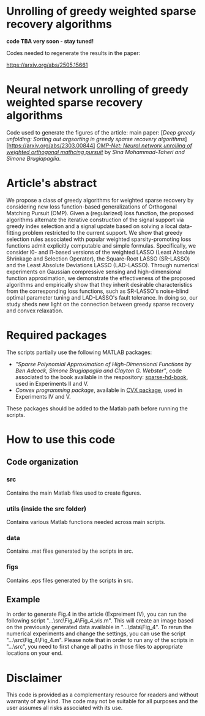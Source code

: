 # Unrolling of greedy weighted sparse recovery algorithms
**code TBA very soon - stay tuned!**

Codes needed to regenerate the results in the paper:

https://arxiv.org/abs/2505.15661



# Neural network unrolling of greedy weighted sparse recovery algorithms
Code used to generate the figures of the article: 
main paper: [*Deep greedy unfolding: Sorting out argsorting in greedy sparse recovery algorithms*][https://arxiv.org/abs/2303.00844]
[*OMP-Net: Neural network unrolling of weighted orthogonal mathcing pursuit*]([[https://arxiv.org/abs/2303.00844]]) by *Sina Mohammad-Taheri and Simone Brugiapaglia*.

# Article's abstract
We propose a class of greedy algorithms for weighted sparse recovery by considering new loss function-based generalizations of Orthogonal Matching Pursuit (OMP). Given a (regularized) loss function, the proposed algorithms alternate the iterative construction of the signal support via greedy index selection and a signal update based on solving a local data-fitting problem restricted to the current support. We show that greedy selection rules associated with popular weighted sparsity-promoting loss functions admit explicitly computable and simple formulas. Specifically, we consider l0- and l1-based versions of the weighted LASSO (Least Absolute Shrinkage and Selection Operator), the Square-Root LASSO (SR-LASSO) and the Least Absolute Deviations LASSO (LAD-LASSO). Through numerical experiments on Gaussian compressive sensing and high-dimensional function approximation, we demonstrate the effectiveness of the proposed algorithms and empirically show that they inherit desirable characteristics from the corresponding loss functions, such as SR-LASSO's noise-blind optimal parameter tuning and LAD-LASSO's fault tolerance. In doing so, our study sheds new light on the connection between greedy sparse recovery and convex relaxation.

# Required packages
The scripts partially use the following MATLAB packages:
* *"Sparse Polynomial Approximation of High-Dimensional Functions by Ben Adcock, Simone Brugiapaglia and Clayton G. Webster"*, code associated to the book available in the respository: [sparse-hd-book](https://github.com/simone-brugiapaglia/sparse-hd-book), used in Experiments II and V.
* *Convex programming package*, available in [CVX package](http://cvxr.com/cvx/), used in Experiments IV and V.

These packages should be added to the Matlab path before running the scripts.

# How to use this code
## Code organization
### src
Contains the main Matlab files used to create figures.

### utils (inside the src folder)
Contains various Matlab functions needed across main scripts.

### data
Contains .mat files generated by the scripts in src.

### figs
Contains .eps files generated by the scripts in src.

## Example
In order to generate Fig.4 in the article (Expreiment IV), you can run the following script "...\src\Fig_4\Fig_4_vis.m". This will create an image based on the previously generated data available in "...\data\Fig_4". To rerun the numerical experiments and change the settings, you can use the script "...\src\Fig_4\Fig_4.m". Please note that in order to run any of the scripts in "...\src\", you need to first change all paths in those files to appropriate locations on your end.
  
# Disclaimer
This code is provided as a complementary resource for readers and without warranty of any kind. The code may not be suitable for all purposes and the user assumes all risks associated with its use.
